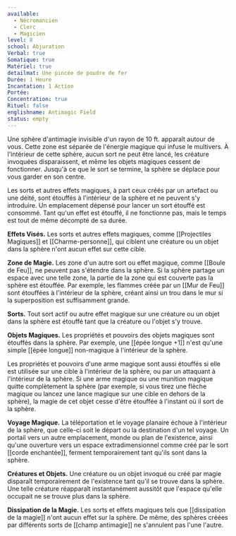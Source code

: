 ```yaml
---
available:
  - Nécromancien
  - Clerc
  - Magicien
level: 8
school: Abjuration
Verbal: true
Somatique: true
Matériel: true
detailmat: Une pincée de poudre de fer
Durée: 1 Heure
Incantation: 1 Action
Portée:
Concentration: true
Rituel: false
englishname: Antimagic Field
status: empty
---
```

Une sphère d'antimagie invisible d'un rayon de 10 ft. apparaît autour de vous. Cette zone est séparée de l'énergie magique qui infuse le multivers. À l'intérieur de cette sphère, aucun sort ne peut être lancé, les créature invoquées disparaissent, et même les objets magiques cessent de fonctionner. Jusqu'à ce que le sort se termine, la sphère se déplace pour vous garder en son centre.

Les sorts et autres effets magiques, à part ceux créés par un artefact ou une déité, sont étouffés à l'intérieur de la sphère et ne peuvent s'y introduire. Un emplacement dépensé pour lancer un sort étouffé est consommé. Tant qu'un effet est étouffé, il ne fonctionne pas, mais le temps est tout de même décompté de sa durée.

**Effets Visés.** Les sorts et autres effets magiques, comme [[Projectiles Magiques]] et [[Charme-personne]], qui ciblent une créature ou un objet dans la sphère n'ont aucun effet sur cette cible.

**Zone de Magie.** Les zone d'un autre sort ou effet magique, comme [[Boule de Feu]], ne peuvent pas s'étendre dans la sphère. Si la sphère partage un espace avec une telle zone, la partie de la zone qui est couverte pas la sphère est étouffée. Par exemple, les flammes créée par un [[Mur de Feu]] sont étouffées à l'intérieur de la sphère, créant ainsi un trou dans le mur si la superposition est suffisamment grande.

**Sorts.** Tout sort actif ou autre effet magique sur une créature ou un objet dans la sphère est étouffé tant que la créature ou l'objet s'y trouve.

**Objets Magiques.** Les propriétés et pouvoirs des objets magiques sont étouffés dans la sphère. Par exemple, une [[épée longue +1]] n'est qu'une simple [[épée longue]] non-magique à l'intérieur de la sphère.

Les propriétés et pouvoirs d'une arme magique sont aussi étouffés si elle est utilisée sur une cible à l'intérieur de la sphère, ou par un attaquant à l'intérieur de la sphère. Si une arme magique ou une munition magique quitte complètement la sphère (par exemple, si vous tirez une flèche magique ou lancez une lance magique sur une cible en dehors de la sphère), la magie de cet objet cesse d'être étouffée à l'instant où il sort de la sphère.

**Voyage Magique.** La téléportation et le voyage planaire échoue à l'intérieur de la sphère, que celle-ci soit le départ ou la destination d'un tel voyage. Un portail vers un autre emplacement, monde ou plan de l'existence, ainsi qu'une ouverture vers un espace extradimensionnel comme créé par le sort [[corde enchantée]], ferment temporairement tant qu'ils sont dans la sphère.

**Créatures et Objets.** Une créature ou un objet invoqué ou créé par magie disparaît temporairement de l'existence tant qu'il se trouve dans la sphère. Une telle créature réapparaît instantanément aussitôt que l'espace qu'elle occupait ne se trouve plus dans la sphère.

**Dissipation de la Magie.** Les sorts et effets magiques tels que [[dissipation de la magie]] n'ont aucun effet sur la sphère. De même, des sphères créées par différents sorts de [[champ antimagie]] ne s'annulent pas l'une l'autre.
